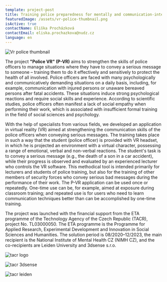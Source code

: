 ```yaml
---
template: project-post
title: Training police preparedness for mentally and communication-intensive situations
featuredImage: /assets/vr-police-thumbnail.png
isActive: true
contactName: Eliška Procházková
contactEmail: eliska.prochazkova@nudz.cz
language: en
---
```


![Vr police thumbnail](/vr-police-thumbnail.png)

The project **"Police VR" (P-VR)** aims to strengthen the skills of police officers to manage situations where they have to convey a serious message to someone – training them to do it effectively and sensitively to protect the health of all involved. Police officers are faced with many psychologically and communicatively demanding situations on a daily basis, including, for example, communication with injured persons or unaware bereaved persons after fatal accidents. These situations induce strong psychological reactions and require social skills and experience. According to scientific studies, police officers often manifest a lack of social empathy when performing their work, which is associated with insufficient formal training in the field of social sciences and psychology.

With the help of specialists from various fields, we developed an application in virtual reality (VR) aimed at strengthening the communication skills of the police officers when conveying serious messages. The training takes place in such a way that the student (police officer) is provided with VR headset, in which he is projected an environment with a virtual character, possessing a range of emotional, verbal and non-verbal reactions. The student's task is to convey a serious message (e.g., the death of a son in a car accident), while their progress is observed and evaluated by an experienced lecturer who controls the VR software. This methodical tool is intended primarily for lecturers and students of police training, but also for the training of other members of security forces who convey serious bad messages during the performance of their work. The P-VR application can be used once or repeatedly. One-time use can be, for example, aimed at exposure during classroom training; and repeated use is for users who need to learn communication techniques better than can be accomplished by one-time training.

The project was launched with the financial support from the ETA programme of the Technology Agency of the Czech Republic (TACR), project No. TL03000050. The ETA programme is the Programme for Applied Research, Experimental Development and Innovation in Social Sciences and Humanities. The solution period is 08/2020–12/2023, the main recipient is the National Institute of Mental Health CZ (NIMH CZ), and the co-recipients are Leiden University and 3dsense s.r.o.


![tacr logo](/logo-tacr.png)

![tacr 3dsense](/logo-3dsense.png)

![tacr leiden](/logo-leiden.png)

